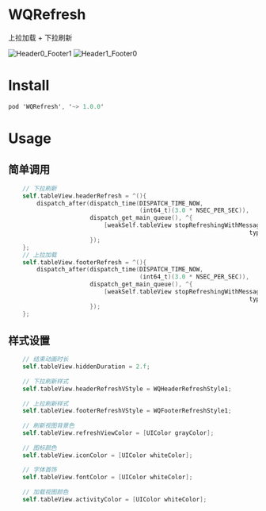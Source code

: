 # WQRefresh
上拉加载 + 下拉刷新
<p>
  <img src=' WQRefresh/WQRefresh/EffectGif/Header0_Footer1.gif' alt="Header0_Footer1" title="Header0_Footer1">
  <img src=' WQRefresh/WQRefresh/EffectGif/Header1_Footer0.gif' alt="Header1_Footer0" title="Header1_Footer0">
</p>

# Install
```objective-c
pod 'WQRefresh', '~> 1.0.0'
```

# Usage
## 简单调用
```objective-c
    // 下拉刷新
    self.tableView.headerRefresh = ^(){
        dispatch_after(dispatch_time(DISPATCH_TIME_NOW,
                                     (int64_t)(3.0 * NSEC_PER_SEC)),
                       dispatch_get_main_queue(), ^{
                           [weakSelf.tableView stopRefreshingWithMessage:@"刷新成功"
                                                                    type:WQSuccess];
                       });
    };
    // 上拉加载
    self.tableView.footerRefresh = ^(){
        dispatch_after(dispatch_time(DISPATCH_TIME_NOW,
                                     (int64_t)(3.0 * NSEC_PER_SEC)),
                       dispatch_get_main_queue(), ^{
                           [weakSelf.tableView stopRefreshingWithMessage:@"加载失败"
                                                                    type:WQFailed];
                       });
    };
```

## 样式设置
```objective-c
    // 结束动画时长
    self.tableView.hiddenDuration = 2.f;
    
    // 下拉刷新样式
    self.tableView.headerRefreshVStyle = WQHeaderRefreshStyle1;
    
    // 上拉刷新样式
    self.tableView.footerRefreshVStyle = WQFooterRefreshStyle1;
    
    // 刷新视图背景色
    self.tableView.refreshViewColor = [UIColor grayColor];
    
    // 图标颜色
    self.tableView.iconColor = [UIColor whiteColor];
    
    // 字体首饰
    self.tableView.fontColor = [UIColor whiteColor];
    
    // 加载视图颜色
    self.tableView.activityColor = [UIColor whiteColor];
```
